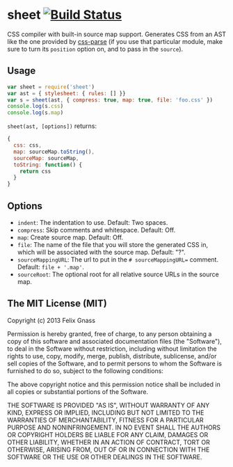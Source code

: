 # sheet [![Build Status](https://travis-ci.org/fgnass/sheet.png)](https://travis-ci.org/fgnass/sheet)

CSS compiler with built-in source map support. Generates CSS from an AST like
the one provided by [css-parse](https://github.com/visionmedia/css-parse) (if
you use that particular module, make sure to turn its `position` option on,
and to pass in the `source`).

## Usage

```js
var sheet = require('sheet')
var ast = { stylesheet: { rules: [] }}
var s = sheet(ast, { compress: true, map: true, file: 'foo.css' })
console.log(s.css)
console.log(s.map)
```

`sheet(ast, [options])` returns:

```js
{
  css: css,
  map: sourceMap.toString(),
  sourceMap: sourceMap,
  toString: function() {
    return css
  }
}
```

## Options

- `indent`: The indentation to use. Default: Two spaces.
- `compress`: Skip comments and whitespace. Default: Off.
- `map`: Create source map. Default: Off.
- `file`: The name of the file that you will store the generated CSS in, which
  will be associated with the source map. Default: "?".
- `sourceMappingURL`: The url to put in the `# sourceMappingURL=` comment.
  Default: `file + '.map'`.
- `sourceRoot`: The optional root for all relative source URLs in the source
  map.

## The MIT License (MIT)

Copyright (c) 2013 Felix Gnass

Permission is hereby granted, free of charge, to any person obtaining a copy
of this software and associated documentation files (the "Software"), to deal
in the Software without restriction, including without limitation the rights
to use, copy, modify, merge, publish, distribute, sublicense, and/or sell
copies of the Software, and to permit persons to whom the Software is
furnished to do so, subject to the following conditions:

The above copyright notice and this permission notice shall be included in
all copies or substantial portions of the Software.

THE SOFTWARE IS PROVIDED "AS IS", WITHOUT WARRANTY OF ANY KIND, EXPRESS OR
IMPLIED, INCLUDING BUT NOT LIMITED TO THE WARRANTIES OF MERCHANTABILITY,
FITNESS FOR A PARTICULAR PURPOSE AND NONINFRINGEMENT. IN NO EVENT SHALL THE
AUTHORS OR COPYRIGHT HOLDERS BE LIABLE FOR ANY CLAIM, DAMAGES OR OTHER
LIABILITY, WHETHER IN AN ACTION OF CONTRACT, TORT OR OTHERWISE, ARISING FROM,
OUT OF OR IN CONNECTION WITH THE SOFTWARE OR THE USE OR OTHER DEALINGS IN
THE SOFTWARE.
